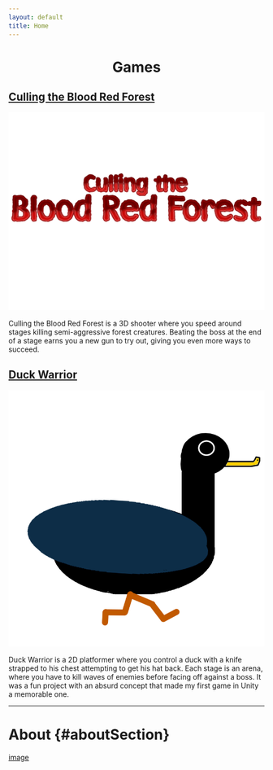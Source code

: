 ```yaml
---
layout: default
title: Home
---
```

<h1 id="gameSection" style="text-align: center">Games</h1>   

## [Culling the Blood Red Forest](https://cameronsjlevine.github.io/cullingTheBloodRedForest)
[![image](./images/cullingTheBloodRedForestIcon2.jpg)](https://cameronsjlevine.github.io/cullingTheBloodRedForest)

Culling the Blood Red Forest is a 3D shooter where you speed around stages killing semi-aggressive forest creatures. Beating the boss at the end of a stage earns you a new gun to try out, giving you even more ways to succeed.

## [Duck Warrior](https://cameronsjlevine.github.io/duckWarrior)
[![image](./images/duckWarriorIcon2.jpg)](https://cameronsjlevine.github.io/duckWarrior)

Duck Warrior is a 2D platformer where you control a duck with a knife strapped to his chest attempting to get his hat back. Each stage is an arena, where you have to kill waves of enemies before facing off against a boss. It was a fun project with an absurd concept that made my first game in Unity a memorable one.  

<hr>

# About {#aboutSection}
[image](./images/aboutSectionPicture.jpg)
